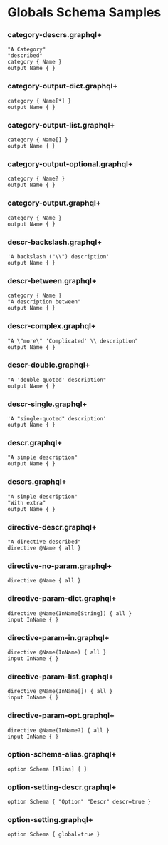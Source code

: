 # Globals Schema Samples

### category-descrs.graphql+

```gqlp
"A Category"
"described"
category { Name }
output Name { }
```

### category-output-dict.graphql+

```gqlp
category { Name[*] }
output Name { }
```

### category-output-list.graphql+

```gqlp
category { Name[] }
output Name { }
```

### category-output-optional.graphql+

```gqlp
category { Name? }
output Name { }
```

### category-output.graphql+

```gqlp
category { Name }
output Name { }
```

### descr-backslash.graphql+

```gqlp
'A backslash ("\\") description'
output Name { }
```

### descr-between.graphql+

```gqlp
category { Name }
"A description between"
output Name { }
```

### descr-complex.graphql+

```gqlp
"A \"more\" 'Complicated' \\ description"
output Name { }
```

### descr-double.graphql+

```gqlp
"A 'double-quoted' description"
output Name { }
```

### descr-single.graphql+

```gqlp
'A "single-quoted" description'
output Name { }
```

### descr.graphql+

```gqlp
"A simple description"
output Name { }
```

### descrs.graphql+

```gqlp
"A simple description"
"With extra"
output Name { }
```

### directive-descr.graphql+

```gqlp
"A directive described"
directive @Name { all }
```

### directive-no-param.graphql+

```gqlp
directive @Name { all }
```

### directive-param-dict.graphql+

```gqlp
directive @Name(InName[String]) { all }
input InName { }
```

### directive-param-in.graphql+

```gqlp
directive @Name(InName) { all }
input InName { }
```

### directive-param-list.graphql+

```gqlp
directive @Name(InName[]) { all }
input InName { }
```

### directive-param-opt.graphql+

```gqlp
directive @Name(InName?) { all }
input InName { }
```

### option-schema-alias.graphql+

```gqlp
option Schema [Alias] { }
```

### option-setting-descr.graphql+

```gqlp
option Schema { "Option" "Descr" descr=true }
```

### option-setting.graphql+

```gqlp
option Schema { global=true }
```
